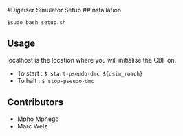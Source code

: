 #Digitiser Simulator Setup
##Installation

`$sudo bash setup.sh`

## Usage
localhost is the location where you will initialise the CBF on.
*  To start : `$ start-pseudo-dmc ${dsim_roach}`
*  To halt : `$ stop-pseudo-dmc`

## Contributors

 * Mpho Mphego
 * Marc Welz